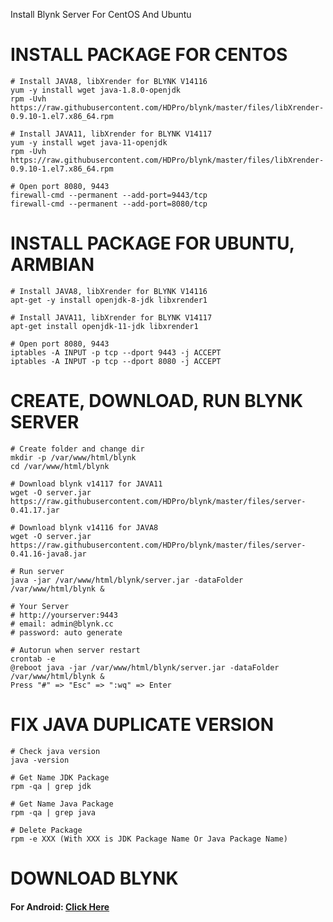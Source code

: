 Install Blynk Server For CentOS And Ubuntu

# INSTALL PACKAGE FOR CENTOS
```
# Install JAVA8, libXrender for BLYNK V14116
yum -y install wget java-1.8.0-openjdk
rpm -Uvh https://raw.githubusercontent.com/HDPro/blynk/master/files/libXrender-0.9.10-1.el7.x86_64.rpm

# Install JAVA11, libXrender for BLYNK V14117
yum -y install wget java-11-openjdk
rpm -Uvh https://raw.githubusercontent.com/HDPro/blynk/master/files/libXrender-0.9.10-1.el7.x86_64.rpm

# Open port 8080, 9443
firewall-cmd --permanent --add-port=9443/tcp
firewall-cmd --permanent --add-port=8080/tcp

```

# INSTALL PACKAGE FOR UBUNTU, ARMBIAN
```
# Install JAVA8, libXrender for BLYNK V14116
apt-get -y install openjdk-8-jdk libxrender1

# Install JAVA11, libXrender for BLYNK V14117
apt-get install openjdk-11-jdk libxrender1

# Open port 8080, 9443
iptables -A INPUT -p tcp --dport 9443 -j ACCEPT
iptables -A INPUT -p tcp --dport 8080 -j ACCEPT

```

# CREATE, DOWNLOAD, RUN BLYNK SERVER
```
# Create folder and change dir
mkdir -p /var/www/html/blynk
cd /var/www/html/blynk

# Download blynk v14117 for JAVA11
wget -O server.jar https://raw.githubusercontent.com/HDPro/blynk/master/files/server-0.41.17.jar

# Download blynk v14116 for JAVA8
wget -O server.jar https://raw.githubusercontent.com/HDPro/blynk/master/files/server-0.41.16-java8.jar

# Run server
java -jar /var/www/html/blynk/server.jar -dataFolder /var/www/html/blynk &

# Your Server
# http://yourserver:9443
# email: admin@blynk.cc
# password: auto generate

# Autorun when server restart
crontab -e
@reboot java -jar /var/www/html/blynk/server.jar -dataFolder /var/www/html/blynk &
Press "#" => "Esc" => ":wq" => Enter

```

# FIX JAVA DUPLICATE VERSION
```
# Check java version
java -version

# Get Name JDK Package
rpm -qa | grep jdk

# Get Name Java Package
rpm -qa | grep java

# Delete Package
rpm -e XXX (With XXX is JDK Package Name Or Java Package Name)

```

# DOWNLOAD BLYNK

#### For Android: [Click Here](https://raw.githubusercontent.com/HDPro/blynk/master/files/Blynk_Legacy_For_Android.apk)